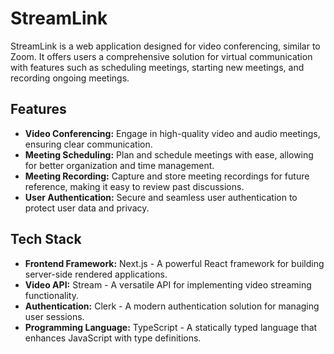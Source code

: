 # StreamLink

StreamLink is a web application designed for video conferencing, similar to Zoom. It offers users a comprehensive solution for virtual communication with features such as scheduling meetings, starting new meetings, and recording ongoing meetings.

## Features
- **Video Conferencing:** Engage in high-quality video and audio meetings, ensuring clear communication.
- **Meeting Scheduling:** Plan and schedule meetings with ease, allowing for better organization and time management.
- **Meeting Recording:** Capture and store meeting recordings for future reference, making it easy to review past discussions.
- **User Authentication:** Secure and seamless user authentication to protect user data and privacy.

## Tech Stack
- **Frontend Framework:** Next.js - A powerful React framework for building server-side rendered applications.
- **Video API:** Stream - A versatile API for implementing video streaming functionality.
- **Authentication:** Clerk - A modern authentication solution for managing user sessions.
- **Programming Language:** TypeScript - A statically typed language that enhances JavaScript with type definitions.

